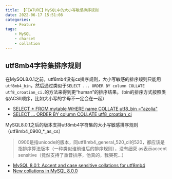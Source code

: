 ```yaml
---
title: 【FEATURE】MySQL中的大小写敏感排序规则
date: 2022-06-17 15:51:08
categories:
    - Feature
tags:
    - MySQL
    - charset
    - collation
---
```


## utf8mb4字符集排序规则

在MySQL8.0.1之前，utf8mb4没有cs排序规则，大小写敏感的排序规则只能用`utf8mb4_bin`，然后通过类似于`SELECT ... ORDER BY column COLLATE utf8_croatian_ci.`的方法来得到更“human”的排序结果。（bin的排序方式按照类似ACSII顺序，比如大小写的字母不一定会在一起）
- [SELECT * FROM mytable WHERE name COLLATE utf8_bin ="azolia"](https://forums.mysql.com/read.php?103,156527,198794#msg-198794)
- [SELECT ... ORDER BY column COLLATE utf8_croatian_ci](https://forums.mysql.com/read.php?103,19380,200971#msg-200971)


MySQL8.0.1之后的版本支持utf8mb4字符集的大小写敏感排序规则（utf8mb4_0900_*_as_cs）

> 0900是指unicode的版本，同utf8mb4_general_520_ci的520，都应该是指排序算法版本（一种类似谁前谁后的排序规则），没有细究
> as表示accent sensitive（竟然支持了重音排序，他真的，我哭死...）

- [MySQL 8.0.1: Accent and case sensitive collations for utf8mb4](https://dev.mysql.com/blog-archive/mysql-8-0-1-accent-and-case-sensitive-collations-for-utf8mb4/)
- [New collations in MySQL 8.0.0](https://dev.mysql.com/blog-archive/new-collations-in-mysql-8-0-0/)
